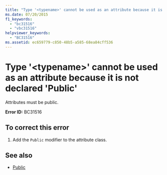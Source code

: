 ```yaml
---
title: "Type '<typename>' cannot be used as an attribute because it is not declared 'Public'"
ms.date: 07/20/2015
f1_keywords: 
  - "bc31516"
  - "vbc31516"
helpviewer_keywords: 
  - "BC31516"
ms.assetid: ec659779-c850-48b5-a585-68ea84cff536
---
```

# Type '\<typename>' cannot be used as an attribute because it is not declared 'Public'
Attributes must be public.  
  
 **Error ID:** BC31516  
  
## To correct this error  
  
1. Add the `Public` modifier to the attribute class.  
  
## See also

- [Public](../../visual-basic/language-reference/modifiers/public.md)
